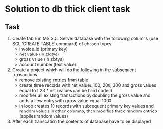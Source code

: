 # Solution to db thick client task

## Task 
1. Create table in MS SQL Server database with the following columns (use SQL 'CREATE TABLE' command) 
of chosen types: 
   * invoice_id (primary key)
   * net value (in zlotys)
   * gross value (in zlotys)
   * account number (text value)
2. Create a project which will do the following in the subsequent transactions
   * remove existing entries from table
   * create three records with net values 100, 200, 300 and gross values equal to 1.23 * net 
   (values can be hard coded)
   * modifies all existing transactions by doubling the gross value and adds a new entry with gross value equal 1000
   * in loop creates 10 records with subsequent primary key values and random values in other columns, then modifies three random entries 
  (applies random values)
3. After each transcation the contents of database have to be displayed 